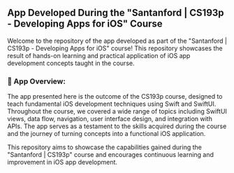 ## App Developed During the "Santanford | CS193p - Developing Apps for iOS" Course

Welcome to the repository of the app developed as part of the "Santanford | CS193p - Developing Apps for iOS" course! This repository showcases the result of hands-on learning and practical application of iOS app development concepts taught in the course.

### 📱 App Overview:
The app presented here is the outcome of the CS193p course, designed to teach fundamental iOS development techniques using Swift and SwiftUI. Throughout the course, we covered a wide range of topics including SwiftUI views, data flow, navigation, user interface design, and integration with APIs. The app serves as a testament to the skills acquired during the course and the journey of turning concepts into a functional iOS application.

This repository aims to showcase the capabilities gained during the "Santanford | CS193p" course and encourages continuous learning and improvement in iOS app development.


